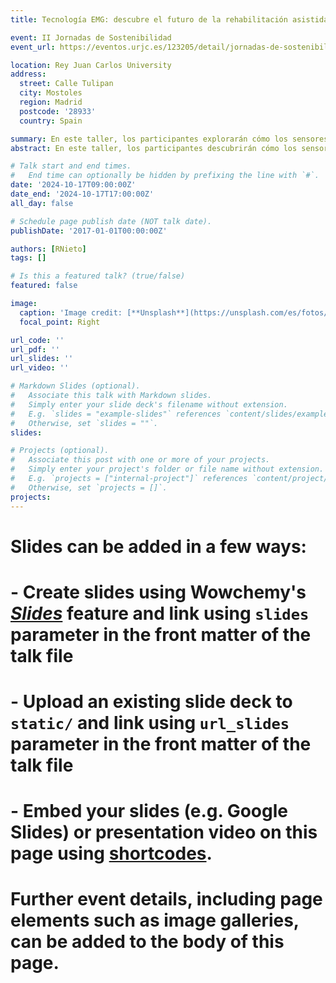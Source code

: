```yaml
---
title: Tecnología EMG: descubre el futuro de la rehabilitación asistida

event: II Jornadas de Sostenibilidad
event_url: https://eventos.urjc.es/123205/detail/jornadas-de-sostenibilidad-escet.html

location: Rey Juan Carlos University
address:
  street: Calle Tulipan
  city: Mostoles
  region: Madrid
  postcode: '28933'
  country: Spain

summary: En este taller, los participantes explorarán cómo los sensores EMG captan la actividad eléctrica muscular y su aplicación en asistentes robóticos para terapias personalizadas, incluyendo una demostración en vivo.
abstract: En este taller, los participantes descubrirán cómo los sensores EMG (Electromiografía) captan la actividad eléctrica de los músculos humanos y su aplicación en asistentes robóticos para terapias de rehabilitación. Se explorarán diversas aplicaciones, destacando el uso de la Inteligencia Artificial para diseñar terapias personalizadas según las necesidades de cada paciente. Además, se llevará a cabo una demostración en vivo del funcionamiento de los sensores EMG y el análisis de las señales capturadas. ¿Te atreves a leer tus músculos y ver cómo responden?

# Talk start and end times.
#   End time can optionally be hidden by prefixing the line with `#`.
date: '2024-10-17T09:00:00Z'
date_end: '2024-10-17T17:00:00Z'
all_day: false

# Schedule page publish date (NOT talk date).
publishDate: '2017-01-01T00:00:00Z'

authors: [RNieto]
tags: []

# Is this a featured talk? (true/false)
featured: false

image:
  caption: 'Image credit: [**Unsplash**](https://unsplash.com/es/fotos/b7C9j6H-daY)'
  focal_point: Right

url_code: ''
url_pdf: ''
url_slides: ''
url_video: ''

# Markdown Slides (optional).
#   Associate this talk with Markdown slides.
#   Simply enter your slide deck's filename without extension.
#   E.g. `slides = "example-slides"` references `content/slides/example-slides.md`.
#   Otherwise, set `slides = ""`.
slides:

# Projects (optional).
#   Associate this post with one or more of your projects.
#   Simply enter your project's folder or file name without extension.
#   E.g. `projects = ["internal-project"]` references `content/project/deep-learning/index.md`.
#   Otherwise, set `projects = []`.
projects:
---
```


# Slides can be added in a few ways:
# 
# - **Create** slides using Wowchemy's [_Slides_](https://wowchemy.com/docs/managing-content/#create-slides) feature and link using `slides` parameter in the front matter of the talk file
# - **Upload** an existing slide deck to `static/` and link using `url_slides` parameter in the front matter of the talk file
# - **Embed** your slides (e.g. Google Slides) or presentation video on this page using [shortcodes](https://wowchemy.com/docs/writing-markdown-latex/).
# 
# Further event details, including page elements such as image galleries, can be added to the body of this page.
